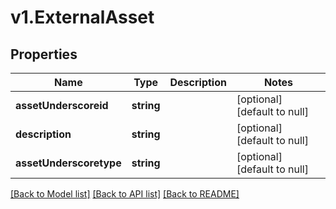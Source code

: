 # v1.ExternalAsset

## Properties
Name | Type | Description | Notes
------------ | ------------- | ------------- | -------------
**assetUnderscoreid** | **string** |  | [optional] [default to null]
**description** | **string** |  | [optional] [default to null]
**assetUnderscoretype** | **string** |  | [optional] [default to null]

[[Back to Model list]](../README.md#documentation-for-models) [[Back to API list]](../README.md#documentation-for-api-endpoints) [[Back to README]](../README.md)


